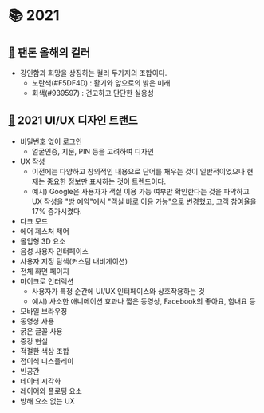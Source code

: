 # 📚 2021

## [🔗](http://pantone.kr/ColoroftheYear2021.html) 팬톤 올해의 컬러

- 강인함과 희망을 상징하는 컬러 두가지의 조합이다.
  - 노란색(#F5DF4D) : 활기와 앞으로의 밝은 미래
  - 회색(#939597) : 견고하고 단단한 실용성

## [🔗](https://www.castingn.com/sourcing/kkultip_detail/128) 2021 UI/UX 디자인 트랜드

- 비밀번호 없이 로그인
  - 얼굴인증, 지문, PIN 등을 고려하여 디자인
- UX 작성
  - 이전에는 다양하고 창의적인 내용으로 단어를 채우는 것이 일반적이었으나 현재는 중요한 정보만 표시하는 것이 트렌드이다.
  - 예시) Google은 사용자가 객실 이용 가능 여부만 확인한다는 것을 파악하고 UX 작성을 "방 예약"에서 "객실 바로 이용 가능"으로 변경했고, 고객 참여율을 17% 증가시켰다.
- 다크 모드
- 에어 제스처 제어
- 몰입형 3D 요소
- 음성 사용자 인터페이스
- 사용자 지정 탐색(커스텀 내비게이션)
- 전체 화면 페이지
- 마이크로 인터렉션
  - 사용자가 특정 순간에 UI/UX 인터페이스와 상호작용하는 것
  - 예시) 사소한 애니메이션 효과나 짧은 동영상, Facebook의 좋아요, 힘내요 등
- 모바일 브라우징
- 동영상 사용
- 굵은 글꼴 사용
- 증강 현실
- 적절한 색상 조합
- 접이식 디스플레이
- 빈공간
- 데이터 시각화
- 레이어와 플로팅 요소
- 방해 요소 없는 UX
